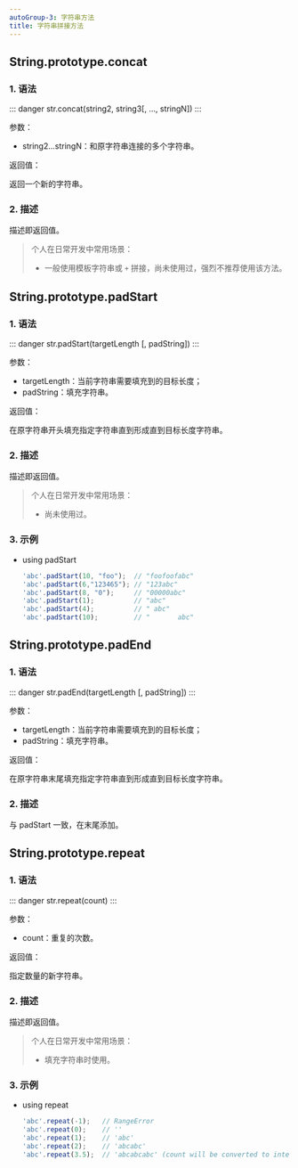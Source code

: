 ```yaml
---
autoGroup-3: 字符串方法
title: 字符串拼接方法
---
```


## String.prototype.concat

### 1. 语法

::: danger
str.concat(string2, string3[, ..., stringN])
:::

参数：

+ string2...stringN：和原字符串连接的多个字符串。

返回值：

返回一个新的字符串。

### 2. 描述

描述即返回值。

> 个人在日常开发中常用场景：
>
> - 一般使用模板字符串或 `+` 拼接，尚未使用过，强烈不推荐使用该方法。



## String.prototype.padStart

### 1. 语法

::: danger
str.padStart(targetLength [, padString])
:::

参数：

+ targetLength：当前字符串需要填充到的目标长度；
+ padString：填充字符串。

返回值：

在原字符串开头填充指定字符串直到形成直到目标长度字符串。

### 2. 描述

描述即返回值。

> 个人在日常开发中常用场景：
>
> - 尚未使用过。

### 3. 示例

+ using padStart

  ```js
  'abc'.padStart(10, "foo");  // "foofoofabc"
  'abc'.padStart(6,"123465"); // "123abc"
  'abc'.padStart(8, "0");     // "00000abc"
  'abc'.padStart(1);          // "abc"
  'abc'.padStart(4);          // " abc"
  'abc'.padStart(10);         // "       abc"
  ```



## String.prototype.padEnd

### 1. 语法

::: danger
str.padEnd(targetLength [, padString])
:::

参数：

+ targetLength：当前字符串需要填充到的目标长度；
+ padString：填充字符串。

返回值：

在原字符串末尾填充指定字符串直到形成直到目标长度字符串。

### 2. 描述

与 padStart 一致，在末尾添加。




## String.prototype.repeat

### 1. 语法

::: danger
str.repeat(count)
:::

参数：

+ count：重复的次数。

返回值：

指定数量的新字符串。

### 2. 描述

描述即返回值。

> 个人在日常开发中常用场景：
>
> - 填充字符串时使用。

### 3. 示例

+ using repeat

  ```js
  'abc'.repeat(-1);   // RangeError
  'abc'.repeat(0);    // ''
  'abc'.repeat(1);    // 'abc'
  'abc'.repeat(2);    // 'abcabc'
  'abc'.repeat(3.5);  // 'abcabcabc' (count will be converted to integer)
  ```
